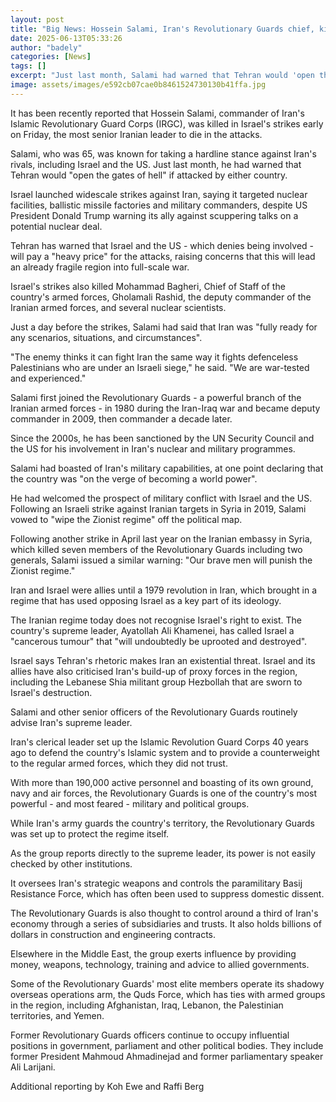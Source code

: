 ```yaml
---
layout: post
title: "Big News: Hossein Salami, Iran's Revolutionary Guards chief, killed by Israel"
date: 2025-06-13T05:33:26
author: "badely"
categories: [News]
tags: []
excerpt: "Just last month, Salami had warned that Tehran would 'open the gates of hell' if attacked by Israel or the US."
image: assets/images/e592cb07cae0b8461524730130b41ffa.jpg
---
```


It has been recently reported that Hossein Salami, commander of Iran's Islamic Revolutionary Guard Corps (IRGC), was killed in Israel's strikes early on Friday, the most senior Iranian leader to die in the attacks.  

Salami, who was 65, was known for taking a hardline stance against Iran's rivals, including Israel and the US. Just last month, he had warned that Tehran would "open the gates of hell" if attacked by either country.

Israel launched widescale strikes against Iran, saying it targeted nuclear facilities, ballistic missile factories and military commanders, despite US President Donald Trump warning its ally against scuppering talks on a potential nuclear deal.

Tehran has warned that Israel and the US - which denies being involved - will pay a "heavy price" for the attacks, raising concerns that this will lead an already fragile region into full-scale war. 

Israel's strikes also killed Mohammad Bagheri, Chief of Staff of the country's armed forces, Gholamali Rashid, the deputy commander of the Iranian armed forces, and several nuclear scientists.

Just a day before the strikes, Salami had said that Iran was "fully ready for any scenarios, situations, and circumstances".

"The enemy thinks it can fight Iran the same way it fights defenceless Palestinians who are under an Israeli siege," he said. "We are war-tested and experienced."

Salami first joined the Revolutionary Guards - a powerful branch of the Iranian armed forces - in 1980 during the Iran-Iraq war and became deputy commander in 2009, then commander a decade later.

Since the 2000s, he has been sanctioned by the UN Security Council and the US for his involvement in Iran's nuclear and military programmes.

Salami had boasted of Iran's military capabilities, at one point declaring that the country was "on the verge of becoming a world power".

He had welcomed the prospect of military conflict with Israel and the US. Following an Israeli strike against Iranian targets in Syria in 2019, Salami vowed to "wipe the Zionist regime" off the political map. 

Following another strike in April last year on the Iranian embassy in Syria, which killed seven members of the Revolutionary Guards including two generals, Salami issued a similar warning: "Our brave men will punish the Zionist regime." 

Iran and Israel were allies until a 1979 revolution in Iran, which brought in a regime that has used opposing Israel as a key part of its ideology.

The Iranian regime today does not recognise Israel's right to exist. The country's supreme leader, Ayatollah Ali Khamenei, has called Israel a "cancerous tumour" that "will undoubtedly be uprooted and destroyed".

Israel says Tehran's rhetoric makes Iran an existential threat. Israel and its allies have also criticised Iran's build-up of proxy forces in the region, including the Lebanese Shia militant group Hezbollah that are sworn to Israel's destruction.

Salami and other senior officers of the Revolutionary Guards routinely advise Iran's supreme leader. 

Iran's clerical leader set up the Islamic Revolution Guard Corps 40 years ago to defend the country's Islamic system and to provide a counterweight to the regular armed forces, which they did not trust.

With more than 190,000 active personnel and boasting of its own ground, navy and air forces, the Revolutionary Guards is one of the country's most powerful - and most feared - military and political groups.

While Iran's army guards the country's territory, the Revolutionary Guards was set up to protect the regime itself. 

As the group reports directly to the supreme leader, its power is not easily checked by other institutions.

It oversees Iran's strategic weapons and controls the paramilitary Basij Resistance Force, which has often been used to suppress domestic dissent.

The Revolutionary Guards is also thought to control around a third of Iran's economy through a series of subsidiaries and trusts. It also holds billions of dollars in construction and engineering contracts.

Elsewhere in the Middle East, the group exerts influence by providing money, weapons, technology, training and advice to allied governments.

Some of the Revolutionary Guards' most elite members operate its shadowy overseas operations arm, the Quds Force, which has ties with armed groups in the region, including Afghanistan, Iraq, Lebanon, the Palestinian territories, and Yemen. 

Former Revolutionary Guards officers continue to occupy influential positions in government, parliament and other political bodies. They include former President Mahmoud Ahmadinejad and former parliamentary speaker Ali Larijani.

Additional reporting by Koh Ewe and Raffi Berg

